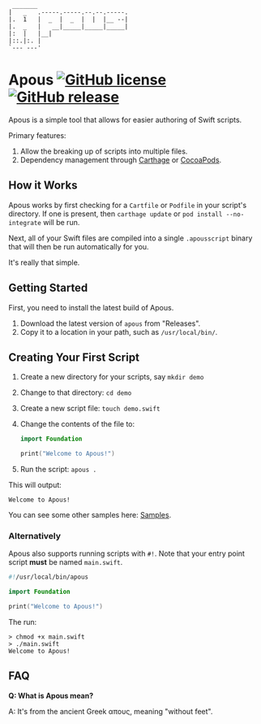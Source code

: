      _______
    |   _   .-----.-----.--.--.-----.
    |.  1   |  _  |  _  |  |  |__ --|
    |.  _   |   __|_____|_____|_____|
    |:  |   |__|
    |::.|:. |
    `--- ---'

# Apous [![GitHub license](https://img.shields.io/github/license/mashape/apistatus.svg)](https://raw.githubusercontent.com/owensd/apous/master/LICENSE) [![GitHub release](https://img.shields.io/github/release/owensd/apous.svg)](https://github.com/owensd/Apous/releases)


Apous is a simple tool that allows for easier authoring of Swift scripts.

Primary features:

  1. Allow the breaking up of scripts into multiple files.
  2. Dependency management through [Carthage](https://github.com/Carthage/Carthage) or [CocoaPods](https://github.com/CocoaPods/CocoaPods/).

## How it Works

Apous works by first checking for a `Cartfile` or `Podfile` in your script's directory. If one is
present, then `carthage update` or `pod install --no-integrate` will be run. 

Next, all of your Swift files are compiled into a single `.apousscript` binary that will then be
run automatically for you.

It's really that simple.

## Getting Started

First, you need to install the latest build of Apous.

1. Download the latest version of `apous` from "Releases".
2. Copy it to a location in your path, such as `/usr/local/bin/`.

## Creating Your First Script

1. Create a new directory for your scripts, say `mkdir demo`
2. Change to that directory: `cd demo`
3. Create a new script file: `touch demo.swift`
4. Change the contents of the file to:

    ```swift
    import Foundation

    print("Welcome to Apous!")
    ```

5. Run the script: `apous .`

This will output: 

    Welcome to Apous!

You can see some other samples here: [Samples](https://github.com/owensd/apous/tree/master/samples).

### Alternatively

Apous also supports running scripts with `#!`. Note that your entry point script **must** be named `main.swift`.

```swift
#!/usr/local/bin/apous

import Foundation

print("Welcome to Apous!")
```

The run:

    > chmod +x main.swift
    > ./main.swift
    Welcome to Apous!


## FAQ

**Q: What is Apous mean?**

A: It's from the ancient Greek απους, meaning "without feet".
